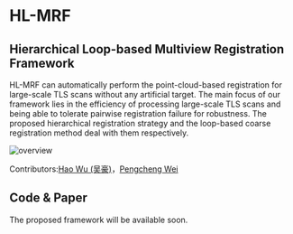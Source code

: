 # HL-MRF

## Hierarchical Loop-based Multiview Registration Framework

HL-MRF can automatically perform the point-cloud-based registration for large-scale TLS scans without any artificial target. The main focus of our framework lies in the efficiency of processing large-scale TLS scans and being able to tolerate pairwise registration failure for robustness. The proposed hierarchical registration strategy and the loop-based coarse registration method deal with them respectively.

![overview](HL-MRF/doc/img/Overview-full.png)

Contributors:[Hao Wu (吴豪)](https://github.com/WuHao-WHU)，[Pengcheng Wei](https://github.com/WPC-WHU)


## Code & Paper
The proposed framework will be available soon.

